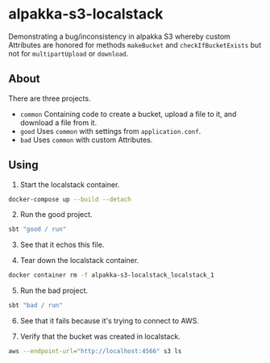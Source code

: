 # alpakka-s3-localstack

Demonstrating a bug/inconsistency in alpakka S3 whereby custom Attributes are honored for methods `makeBucket`
and `checkIfBucketExists` but not for `multipartUpload` or `download`.

## About

There are three projects.

* `common` Containing code to create a bucket, upload a file to it, and download a file from it.
* `good` Uses `common` with settings from `application.conf`.
* `bad` Uses `common` with custom Attributes.

## Using

1. Start the localstack container.

```bash
docker-compose up --build --detach
```

2. Run the good project.

```bash
sbt "good / run"
```

3. See that it echos this file.

4. Tear down the localstack container.

```bash
docker container rm -f alpakka-s3-localstack_localstack_1
```

5. Run the bad project.

```bash
sbt "bad / run"
```

6. See that it fails because it's trying to connect to AWS.

7. Verify that the bucket was created in localstack.

```bash
aws --endpoint-url="http://localhost:4566" s3 ls
```
